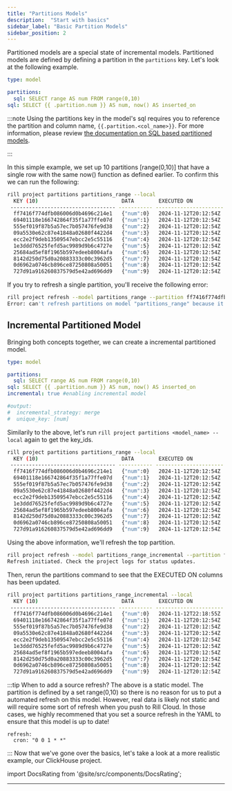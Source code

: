 ```yaml
---
title: "Partitions Models"
description:  "Start with basics"
sidebar_label: "Basic Partition Models"
sidebar_position: 2
---
```


Partitioned models are a special state of incremental models. Partitioned models are defined by defining a partition in the `partitions` key.
Let's look at the following example.

```yaml
type: model

partitions:
  sql: SELECT range AS num FROM range(0,10)
sql: SELECT {{ .partition.num }} AS num, now() AS inserted_on
```

:::note
Using the partitions key in the model's sql requires you to reference the partition and column name, `{{.partition.<col_name>}}`. For more information, please review [the documentation on SQL based partitioned models](https://docs.rilldata.com/build/incremental-models/#sql).

:::

In this simple example, we set up 10 partitions [range(0,10)] that have a single row with the same now() function as defined earlier. To confirm this we can run the following:

```bash
rill project partitions partitions_range --local
  KEY (10)                           DATA        EXECUTED ON            ELAPSED   ERROR  
 ---------------------------------- ----------- ---------------------- --------- ------- 
  ff7416f774dfb086006d0b4696c214e1   {"num":0}   2024-11-12T20:12:54Z   103ms            
  69401118e166742864f35f1a77ffe07d   {"num":1}   2024-11-12T20:12:54Z   0s               
  555ef019f87b5a57ec7b057476fe9d38   {"num":2}   2024-11-12T20:12:54Z   0s               
  09a5530e62c87e41848a02680f4422d4   {"num":3}   2024-11-12T20:12:54Z   0s               
  ecc2e2f9deb13509547ebcc2e5c55116   {"num":4}   2024-11-12T20:12:54Z   0s               
  1e3ddd76525fefd5ac9989d9b6c4727e   {"num":5}   2024-11-12T20:12:54Z   0s               
  25684ad5ef8f1965b597edeeb8004afa   {"num":6}   2024-11-12T20:12:54Z   1ms              
  8142d250d75d0a20883333c00c3962d5   {"num":7}   2024-11-12T20:12:54Z   0s               
  0d6962a0746cb896ce87250808a50051   {"num":8}   2024-11-12T20:12:54Z   0s               
  727d91a916260837579d5e42ad696dd9   {"num":9}   2024-11-12T20:12:54Z   0s                  
  ```

If you try to refresh a single partition, you'll receive the following error:
  
```bash
rill project refresh --model partitions_range --partition ff7416f774dfb086006d0b4696c214e1 --local          
Error: can't refresh partitions on model "partitions_range" because it is not incremental

```

## Incremental Partitioned Model
Bringing both concepts together, we can create a incremental partitioned model.

```yaml
type: model

partitions:
  sql: SELECT range AS num FROM range(0,10)
sql: SELECT {{ .partition.num }} AS num, now() AS inserted_on
incremental: true #enabling incremental model

#output:
#  incremental_strategy: merge
#  unique_key: [num]
```

Similarily to the above, let's run `rill project partitions <model_name> --local` again to get the key_ids.
```bash
rill project partitions partitions_range --local
  KEY (10)                           DATA        EXECUTED ON            ELAPSED   ERROR  
 ---------------------------------- ----------- ---------------------- --------- ------- 
  ff7416f774dfb086006d0b4696c214e1   {"num":0}   2024-11-12T20:12:54Z   103ms            
  69401118e166742864f35f1a77ffe07d   {"num":1}   2024-11-12T20:12:54Z   0s               
  555ef019f87b5a57ec7b057476fe9d38   {"num":2}   2024-11-12T20:12:54Z   0s               
  09a5530e62c87e41848a02680f4422d4   {"num":3}   2024-11-12T20:12:54Z   0s               
  ecc2e2f9deb13509547ebcc2e5c55116   {"num":4}   2024-11-12T20:12:54Z   0s               
  1e3ddd76525fefd5ac9989d9b6c4727e   {"num":5}   2024-11-12T20:12:54Z   0s               
  25684ad5ef8f1965b597edeeb8004afa   {"num":6}   2024-11-12T20:12:54Z   1ms              
  8142d250d75d0a20883333c00c3962d5   {"num":7}   2024-11-12T20:12:54Z   0s               
  0d6962a0746cb896ce87250808a50051   {"num":8}   2024-11-12T20:12:54Z   0s               
  727d91a916260837579d5e42ad696dd9   {"num":9}   2024-11-12T20:12:54Z   0s          
```

Using the above information, we'll refresh the top partition.

```bash
rill project refresh --model partitions_range_incremental --partition ff7416f774dfb086006d0b4696c214e1 --local          
Refresh initiated. Check the project logs for status updates.
```

Then, rerun the partitions command to see that the EXECUTED ON columns has been updated.
```bash
rill project partitions partitions_range_incremental --local
  KEY (10)                           DATA        EXECUTED ON            ELAPSED   ERROR  
 ---------------------------------- ----------- ---------------------- --------- ------- 
  ff7416f774dfb086006d0b4696c214e1   {"num":0}   2024-11-12T22:18:55Z   3ms      #note the updated date in this row
  69401118e166742864f35f1a77ffe07d   {"num":1}   2024-11-12T20:12:54Z   0s               
  555ef019f87b5a57ec7b057476fe9d38   {"num":2}   2024-11-12T20:12:54Z   0s               
  09a5530e62c87e41848a02680f4422d4   {"num":3}   2024-11-12T20:12:54Z   0s               
  ecc2e2f9deb13509547ebcc2e5c55116   {"num":4}   2024-11-12T20:12:54Z   0s               
  1e3ddd76525fefd5ac9989d9b6c4727e   {"num":5}   2024-11-12T20:12:54Z   0s               
  25684ad5ef8f1965b597edeeb8004afa   {"num":6}   2024-11-12T20:12:54Z   1ms              
  8142d250d75d0a20883333c00c3962d5   {"num":7}   2024-11-12T20:12:54Z   0s               
  0d6962a0746cb896ce87250808a50051   {"num":8}   2024-11-12T20:12:54Z   0s               
  727d91a916260837579d5e42ad696dd9   {"num":9}   2024-11-12T20:12:54Z   0s          
```

:::tip When to add a source refresh?
The above is a static model. The partition is defined by a set range(0,10) so there is no reason for us to put a automated refresh on this model. However, real data is likely not static and will require some sort of refresh when you push to Rill Cloud. In those cases, we highly recommened that you set a source refresh in the YAML to ensure that this model is up to date!

```
refresh:
  cron: "0 0 1 * *" 
```
:::
Now that we've gone over the basics, let's take a look at a more realistic example, our ClickHouse project.

import DocsRating from '@site/src/components/DocsRating';

---
<DocsRating />